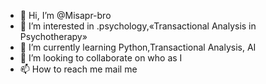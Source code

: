 - 👋 Hi, I’m @Misapr-bro
- 👀 I’m interested in .psychology,«Transactional Analysis in Psychotherapy» 
- 🌱 I’m currently learning Python,Transactional Analysis, AI
- 💞️ I’m looking to collaborate on who as I
- 📫 How to reach me mail me

<!---
Misapr-bro/Misapr-bro is a ✨ special ✨ repository because its `README.md` (this file) appears on your GitHub profile.
You can click the Preview link to take a look at your changes.
--->
